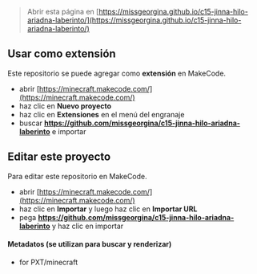 
> Abrir esta página en [https://missgeorgina.github.io/c15-jinna-hilo-ariadna-laberinto/](https://missgeorgina.github.io/c15-jinna-hilo-ariadna-laberinto/)

## Usar como extensión

Este repositorio se puede agregar como **extensión** en MakeCode.

* abrir [https://minecraft.makecode.com/](https://minecraft.makecode.com/)
* haz clic en **Nuevo proyecto**
* haz clic en **Extensiones** en el menú del engranaje
* buscar **https://github.com/missgeorgina/c15-jinna-hilo-ariadna-laberinto** e importar

## Editar este proyecto

Para editar este repositorio en MakeCode.

* abrir [https://minecraft.makecode.com/](https://minecraft.makecode.com/)
* haz clic en **Importar** y luego haz clic en **Importar URL**
* pega **https://github.com/missgeorgina/c15-jinna-hilo-ariadna-laberinto** y haz clic en importar

#### Metadatos (se utilizan para buscar y renderizar)

* for PXT/minecraft
<script src="https://makecode.com/gh-pages-embed.js"></script><script>makeCodeRender("{{ site.makecode.home_url }}", "{{ site.github.owner_name }}/{{ site.github.repository_name }}");</script>

